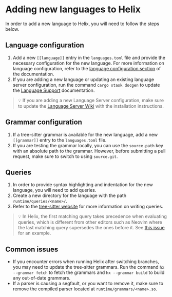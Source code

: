# Adding new languages to Helix

In order to add a new language to Helix, you will need to follow the steps
below.

## Language configuration

1. Add a new `[[language]]` entry in the `languages.toml` file and provide the
   necessary configuration for the new language. For more information on
   language configuration, refer to the
   [language configuration section](../languages.md) of the documentation.
2. If you are adding a new language or updating an existing language server
   configuration, run the command `cargo xtask docgen` to update the
   [Language Support](../lang-support.md) documentation.

> 💡 If you are adding a new Language Server configuration, make sure to update
> the
> [Language Server Wiki](https://github.com/helix-editor/helix/wiki/How-to-install-the-default-language-servers)
> with the installation instructions.

## Grammar configuration

1. If a tree-sitter grammar is available for the new language, add a new
   `[[grammar]]` entry to the `languages.toml` file.
2. If you are testing the grammar locally, you can use the `source.path` key
   with an absolute path to the grammar. However, before submitting a pull
   request, make sure to switch to using `source.git`.

## Queries

1. In order to provide syntax highlighting and indentation for the new language,
   you will need to add queries.
2. Create a new directory for the language with the path
   `runtime/queries/<name>/`.
3. Refer to the
   [tree-sitter website](https://tree-sitter.github.io/tree-sitter/syntax-highlighting#queries)
   for more information on writing queries.

> 💡 In Helix, the first matching query takes precedence when evaluating
> queries, which is different from other editors such as Neovim where the last
> matching query supersedes the ones before it. See
> [this issue](https://github.com/helix-editor/helix/pull/1170#issuecomment-997294090)
> for an example.

## Common issues

- If you encounter errors when running Helix after switching branches, you may
  need to update the tree-sitter grammars. Run the command `hx --grammar fetch`
  to fetch the grammars and `hx --grammar build` to build any out-of-date
  grammars.
- If a parser is causing a segfault, or you want to remove it, make sure to
  remove the compiled parser located at `runtime/grammars/<name>.so`.
